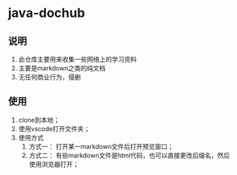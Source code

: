 # java-dochub

## 说明

1. 此仓库主要用来收集一些网络上的学习资料
2. 主要是markdown之类的纯文档
3. 无任何商业行为，侵删


## 使用

1. clone到本地；
2. 使用vscode打开文件夹；
3. 使用方式
   1. 方式一： 打开某一markdown文件后打开预览窗口；
   2. 方式二： 有些markdown文件是html代码，也可以直接更改后缀名，然后使用浏览器打开；


